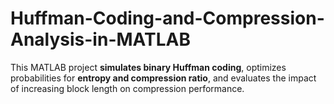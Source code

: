 # Huffman-Coding-and-Compression-Analysis-in-MATLAB
This MATLAB project **simulates binary Huffman coding**, optimizes probabilities for **entropy and compression ratio**, and evaluates the impact of increasing block length on compression performance.
